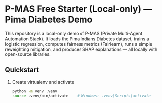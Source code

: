 # P-MAS Free Starter (Local-only) — Pima Diabetes Demo

This repository is a local-only demo of P-MAS (Private Multi-Agent Automation Stack).
It loads the Pima Indians Diabetes dataset, trains a logistic regression,
computes fairness metrics (Fairlearn), runs a simple reweighting mitigation,
and produces SHAP explanations — all locally with open-source libraries.

## Quickstart

1. Create virtualenv and activate
   ```bash
   python -m venv .venv
   source .venv/bin/activate    # Windows: .venv\Scripts\activate
